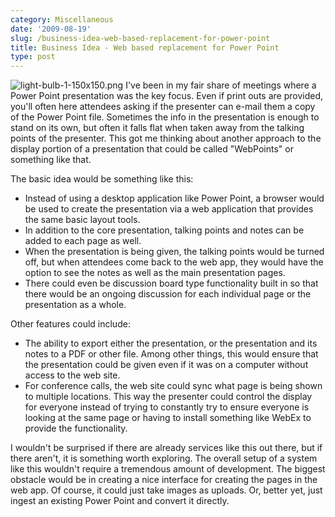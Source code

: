 ```yaml
---
category: Miscellaneous
date: '2009-08-19'
slug: /business-idea-web-based-replacement-for-power-point
title: Business Idea - Web based replacement for Power Point
type: post
---
```



![light-bulb-1-150x150.png](http://www.alanwsmith.com/blog/wp-content/uploads/2009/08/light-bulb-1-150x150.png)
I've been in my fair share of meetings where a Power Point
presentation was the key focus. Even if print outs are provided,
you'll often here attendees asking if the presenter can e-mail them
a copy of the Power Point file. Sometimes the info in the
presentation is enough to stand on its own, but often it falls flat
when taken away from the talking points of the presenter. This got
me thinking about another approach to the display portion of a
presentation that could be called "WebPoints" or something like
that.

The basic idea would be something like this:

-   Instead of using a desktop application like Power Point, a
    browser would be used to create the presentation via a web
    application that provides the same basic layout tools.
-   In addition to the core presentation, talking points and notes
    can be added to each page as well.
-   When the presentation is being given, the talking points would
    be turned off, but when attendees come back to the web app, they
    would have the option to see the notes as well as the main
    presentation pages.
-   There could even be discussion board type functionality built
    in so that there would be an ongoing discussion for each individual
    page or the presentation as a whole.

Other features could include:

-   The ability to export either the presentation, or the
    presentation and its notes to a PDF or other file. Among other
    things, this would ensure that the presentation could be given even
    if it was on a computer without access to the web site.
-   For conference calls, the web site could sync what page is
    being shown to multiple locations. This way the presenter could
    control the display for everyone instead of trying to constantly
    try to ensure everyone is looking at the same page or having to
    install something like WebEx to provide the functionality.

I wouldn't be surprised if there are already services like this out
there, but if there aren't, it is something worth exploring. The
overall setup of a system like this wouldn't require a tremendous
amount of development. The biggest obstacle would be in creating a
nice interface for creating the pages in the web app. Of course, it
could just take images as uploads. Or, better yet, just ingest an
existing Power Point and convert it directly.